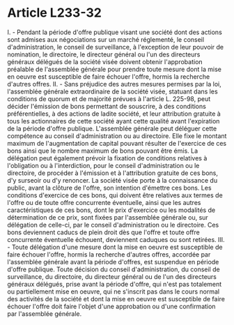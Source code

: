 # Article L233-32

I. - Pendant la période d'offre publique visant une société dont des actions sont admises aux négociations sur un marché réglementé, le conseil d'administration, le conseil de surveillance, à l'exception de leur pouvoir de nomination, le directoire, le directeur général ou l'un des directeurs généraux délégués de la société visée doivent obtenir l'approbation préalable de l'assemblée générale pour prendre toute mesure dont la mise en oeuvre est susceptible de faire échouer l'offre, hormis la recherche d'autres offres.   II. - Sans préjudice des autres mesures permises par la loi, l'assemblée générale extraordinaire de la société visée, statuant dans les conditions de quorum et de majorité prévues à l'article L. 225-98, peut décider l'émission de bons permettant de souscrire, à des conditions préférentielles, à des actions de ladite société, et leur attribution gratuite à tous les actionnaires de cette société ayant cette qualité avant l'expiration de la période d'offre publique.   L'assemblée générale peut déléguer cette compétence au conseil d'administration ou au directoire. Elle fixe le montant maximum de l'augmentation de capital pouvant résulter de l'exercice de ces bons ainsi que le nombre maximum de bons pouvant être émis.   La délégation peut également prévoir la fixation de conditions relatives à l'obligation ou à l'interdiction, pour le conseil d'administration ou le directoire, de procéder à l'émission et à l'attribution gratuite de ces bons, d'y surseoir ou d'y renoncer. La société visée porte à la connaissance du public, avant la clôture de l'offre, son intention d'émettre ces bons.   Les conditions d'exercice de ces bons, qui doivent être relatives aux termes de l'offre ou de toute offre concurrente éventuelle, ainsi que les autres caractéristiques de ces bons, dont le prix d'exercice ou les modalités de détermination de ce prix, sont fixées par l'assemblée générale ou, sur délégation de celle-ci, par le conseil d'administration ou le directoire. Ces bons deviennent caducs de plein droit dès que l'offre et toute offre concurrente éventuelle échouent, deviennent caduques ou sont retirées.   III. - Toute délégation d'une mesure dont la mise en oeuvre est susceptible de faire échouer l'offre, hormis la recherche d'autres offres, accordée par l'assemblée générale avant la période d'offres, est suspendue en période d'offre publique.   Toute décision du conseil d'administration, du conseil de surveillance, du directoire, du directeur général ou de l'un des directeurs généraux délégués, prise avant la période d'offre, qui n'est pas totalement ou partiellement mise en oeuvre, qui ne s'inscrit pas dans le cours normal des activités de la société et dont la mise en oeuvre est susceptible de faire échouer l'offre doit faire l'objet d'une approbation ou d'une confirmation par l'assemblée générale.